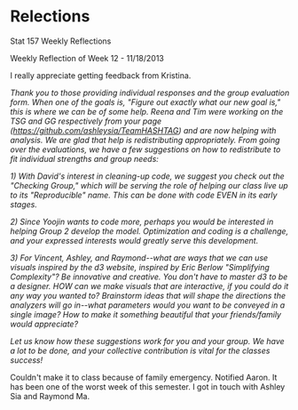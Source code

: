 Relections
==========

Stat 157 Weekly Reflections

Weekly Reflection of Week 12 - 11/18/2013

I really appreciate getting feedback from Kristina.



_Thank you to those providing individual responses and the group evaluation form. When one of the goals is, "Figure out exactly what our new goal is," this is where we can be of some help. Reena and Tim were working on the TSG and GG respectively from your page (https://github.com/ashleysia/TeamHASHTAG) and are now helping with analysis. We are glad that help is redistributing appropriately. From going over the evaluations, we have a few suggestions on how to redistribute to fit individual strengths and group needs:_

_1) With David's interest in cleaning-up code, we suggest you check out the "Checking Group," which will be serving the role of helping our class live up to its "Reproducible" name. This can be done with code EVEN in its early stages._

_2) Since Yoojin wants to code more, perhaps you would be interested in helping Group 2 develop the model. Optimization and coding is a challenge, and your expressed interests would greatly serve this development._

_3) For Vincent, Ashley, and Raymond--what are ways that we can use visuals inspired by the d3 website, inspired by Eric Berlow "Simplifying Complexity"? Be innovative and creative. You don't have to master d3 to be a designer. HOW can we make visuals that are interactive, if you could do it any way you wanted to? Brainstorm ideas that will shape the directions the analyzers will go in--what parameters would you want to be conveyed in a single image? How to make it something beautiful that your friends/family would appreciate?_

_Let us know how these suggestions work for you and your group. We have a lot to be done, and your collective contribution is vital for the classes success!_


Couldn't make it to class because of family emergency. Notified Aaron. It has been one of the worst week of this semester.
I got in touch with Ashley Sia and Raymond Ma.
